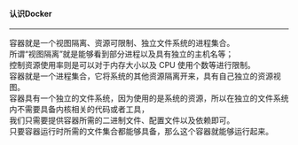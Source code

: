 #### 认识Docker

---
容器就是一个视图隔离、资源可限制、独立文件系统的进程集合。  
所谓“视图隔离”就是能够看到部分进程以及具有独立的主机名等；  
控制资源使用率则是可以对于内存大小以及 CPU 使用个数等进行限制。  
容器就是一个进程集合，它将系统的其他资源隔离开来，具有自己独立的资源视图。    
容器具有一个独立的文件系统，因为使用的是系统的资源，所以在独立的文件系统内不需要具备内核相关的代码或者工具，  
我们只需要提供容器所需的二进制文件、配置文件以及依赖即可。  
只要容器运行时所需的文件集合都能够具备，那么这个容器就能够运行起来。  



